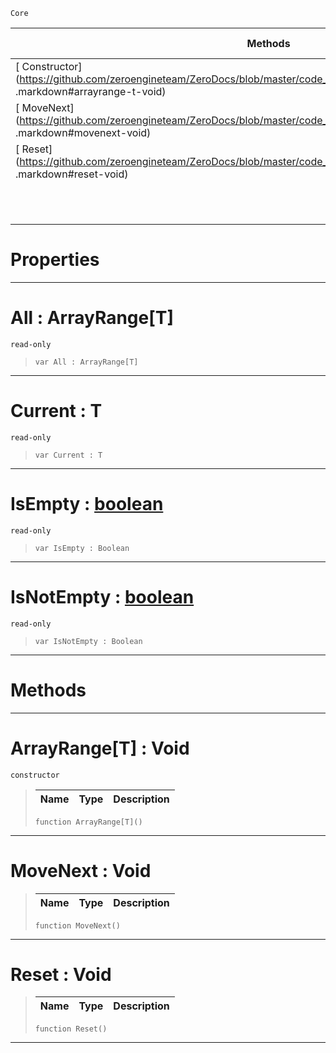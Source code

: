  `Core`

|Methods|Properties|Base Classes|Derived Classes|
|---|---|---|---|
|[ Constructor](https://github.com/zeroengineteam/ZeroDocs/blob/master/code_reference/nada_base_types/arrayrange_t .markdown#arrayrange-t-void)|[ All](https://github.com/zeroengineteam/ZeroDocs/blob/master/code_reference/nada_base_types/arrayrange_t .markdown#all-zero-engine-document)| | |
|[ MoveNext](https://github.com/zeroengineteam/ZeroDocs/blob/master/code_reference/nada_base_types/arrayrange_t .markdown#movenext-void)|[ Current](https://github.com/zeroengineteam/ZeroDocs/blob/master/code_reference/nada_base_types/arrayrange_t .markdown#current-t)| | |
|[ Reset](https://github.com/zeroengineteam/ZeroDocs/blob/master/code_reference/nada_base_types/arrayrange_t .markdown#reset-void)|[ IsEmpty](https://github.com/zeroengineteam/ZeroDocs/blob/master/code_reference/nada_base_types/arrayrange_t .markdown#isempty-zero-engine-docu)| | |
| |[ IsNotEmpty](https://github.com/zeroengineteam/ZeroDocs/blob/master/code_reference/nada_base_types/arrayrange_t .markdown#isnotempty-zero-engine-d)| | |


 #  Properties


---  
 #  All : ArrayRange[T]

 `read-only`

> 
> ``` lang=cpp, name=Nada
> var All : ArrayRange[T]


---  
 #  Current : T

 `read-only`

> 
> ``` lang=cpp, name=Nada
> var Current : T


---  
 #  IsEmpty : [boolean](https://github.com/zeroengineteam/ZeroDocs/blob/master/code_reference/nada_base_types/boolean.markdown)

 `read-only`

> 
> ``` lang=cpp, name=Nada
> var IsEmpty : Boolean


---  
 #  IsNotEmpty : [boolean](https://github.com/zeroengineteam/ZeroDocs/blob/master/code_reference/nada_base_types/boolean.markdown)

 `read-only`

> 
> ``` lang=cpp, name=Nada
> var IsNotEmpty : Boolean


---  
 #  Methods


---  
 #  ArrayRange[T] : Void

 `constructor`

> 
> |Name|Type|Description|
> |---|---|---|
> ``` lang=cpp, name=Nada
> function ArrayRange[T]()
> ``` 


---  
 #  MoveNext : Void

> 
> |Name|Type|Description|
> |---|---|---|
> ``` lang=cpp, name=Nada
> function MoveNext()
> ``` 


---  
 #  Reset : Void

> 
> |Name|Type|Description|
> |---|---|---|
> ``` lang=cpp, name=Nada
> function Reset()
> ``` 


---  
 

 